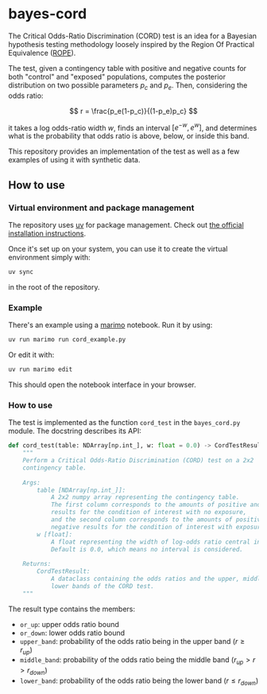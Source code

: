 # bayes-cord

The Critical Odds-Ratio Discrimination (CORD) test is an idea for a Bayesian hypothesis testing methodology loosely inspired by the Region Of Practical Equivalence ([ROPE](https://easystats.github.io/bayestestR/articles/region_of_practical_equivalence.html)).

The test, given a contingency table with positive and negative counts for both "control" and "exposed" populations, computes the posterior distribution on two possible parameters $p_c$ and $p_e$. Then, considering the odds ratio: 

$$
r = \frac{p_e(1-p_c)}{(1-p_e)p_c}
$$

it takes a log odds-ratio width $w$, finds an interval $[e^{-w}, e^w]$, and determines what is the probability that odds ratio is above, below, or inside this band.

This repository provides an implementation of the test as well as a few examples of using it with synthetic data.

## How to use

### Virtual environment and package management

The repository uses [uv](https://docs.astral.sh/uv/) for package management. Check out [the official installation instructions](https://docs.astral.sh/uv/getting-started/installation/).

Once it's set up on your system, you can use it to create the virtual environment simply with:

```bash
uv sync
```

in the root of the repository.

### Example

There's an example using a [marimo](https://marimo.io/) notebook. Run it by using:

```bash
uv run marimo run cord_example.py
```

Or edit it with:

```bash
uv run marimo edit
```

This should open the notebook interface in your browser.

### How to use

The test is implemented as the function `cord_test` in the `bayes_cord.py` module. The docstring describes its API:

```py
def cord_test(table: NDArray[np.int_], w: float = 0.0) -> CordTestResult:
    """
    Perform a Critical Odds-Ratio Discrimination (CORD) test on a 2x2 
    contingency table.
    
    Args:
        table [NDArray[np.int_]]:
            A 2x2 numpy array representing the contingency table.
            The first column corresponds to the amounts of positive and negative
            results for the condition of interest with no exposure,
            and the second column corresponds to the amounts of positive and
            negative results for the condition of interest with exposure.
        w [float]:
            A float representing the width of log-odds ratio central interval.
            Default is 0.0, which means no interval is considered.
    
    Returns:
        CordTestResult:
            A dataclass containing the odds ratios and the upper, middle, and 
            lower bands of the CORD test.
    """
```

The result type contains the members:

* `or_up`: upper odds ratio bound
* `or_down`: lower odds ratio bound
* `upper_band`: probability of the odds ratio being in the upper band ($r \ge r_{up}$)
* `middle_band`: probability of the odds ratio being the middle band ($r_{up} > r > r_{down}$)
* `lower_band`: probability of the odds ratio being the lower band ($r \le r_{down}$)